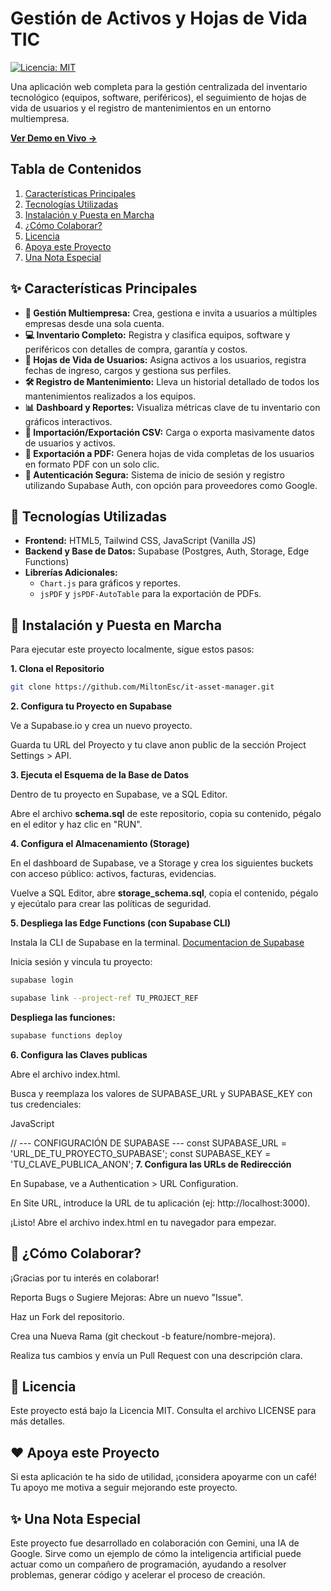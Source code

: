 # Gestión de Activos y Hojas de Vida TIC

[![Licencia: MIT](https://img.shields.io/badge/Licencia-MIT-yellow.svg)](https://opensource.org/licenses/MIT)

Una aplicación web completa para la gestión centralizada del inventario tecnológico (equipos, software, periféricos), el seguimiento de hojas de vida de usuarios y el registro de mantenimientos en un entorno multiempresa.

**[Ver Demo en Vivo →](it-asset-manager.netlify.app)**

## Tabla de Contenidos

1.  [Características Principales](#-características-principales)
2.  [Tecnologías Utilizadas](#-tecnologías-utilizadas)
3.  [Instalación y Puesta en Marcha](#-instalación-y-puesta-en-marcha)
4.  [¿Cómo Colaborar?](#-cómo-colaborar)
5.  [Licencia](#-Licencia)
6.  [Apoya este Proyecto](#-apoya-este-proyecto)
7.  [Una Nota Especial](#-una-nota-especial)

## ✨ Características Principales

* **🏢 Gestión Multiempresa:** Crea, gestiona e invita a usuarios a múltiples empresas desde una sola cuenta.
* **💻 Inventario Completo:** Registra y clasifica equipos, software y periféricos con detalles de compra, garantía y costos.
* **👤 Hojas de Vida de Usuarios:** Asigna activos a los usuarios, registra fechas de ingreso, cargos y gestiona sus perfiles.
* **🛠️ Registro de Mantenimiento:** Lleva un historial detallado de todos los mantenimientos realizados a los equipos.
* **📊 Dashboard y Reportes:** Visualiza métricas clave de tu inventario con gráficos interactivos.
* **🔄 Importación/Exportación CSV:** Carga o exporta masivamente datos de usuarios y activos.
* **📄 Exportación a PDF:** Genera hojas de vida completas de los usuarios en formato PDF con un solo clic.
* **🔐 Autenticación Segura:** Sistema de inicio de sesión y registro utilizando Supabase Auth, con opción para proveedores como Google.

## 🚀 Tecnologías Utilizadas

* **Frontend:** HTML5, Tailwind CSS, JavaScript (Vanilla JS)
* **Backend y Base de Datos:** Supabase (Postgres, Auth, Storage, Edge Functions)
* **Librerías Adicionales:**
    * `Chart.js` para gráficos y reportes.
    * `jsPDF` y `jsPDF-AutoTable` para la exportación de PDFs.

## 🔧 Instalación y Puesta en Marcha

Para ejecutar este proyecto localmente, sigue estos pasos:

**1. Clona el Repositorio**
```bash
git clone https://github.com/MiltonEsc/it-asset-manager.git
```
**2. Configura tu Proyecto en Supabase**

Ve a Supabase.io y crea un nuevo proyecto.

Guarda tu URL del Proyecto y tu clave anon public de la sección Project Settings > API.

**3. Ejecuta el Esquema de la Base de Datos**

Dentro de tu proyecto en Supabase, ve a SQL Editor.

Abre el archivo **schema.sql** de este repositorio, copia su contenido, pégalo en el editor y haz clic en "RUN".

**4. Configura el Almacenamiento (Storage)**

En el dashboard de Supabase, ve a Storage y crea los siguientes buckets con acceso público: activos, facturas, evidencias.

Vuelve a SQL Editor, abre **storage_schema.sql**, copia el contenido, pégalo y ejecútalo para crear las políticas de seguridad.

**5. Despliega las Edge Functions (con Supabase CLI)**

Instala la CLI de Supabase en la terminal.
[Documentacion de Supabase](https://supabase.com/docs/guides/local-development/cli/getting-started)

Inicia sesión y vincula tu proyecto:

```bash
supabase login
```
```bash
supabase link --project-ref TU_PROJECT_REF
```
**Despliega las funciones:**

```bash
supabase functions deploy
```
**6. Configura las Claves publicas**

Abre el archivo index.html.

Busca y reemplaza los valores de SUPABASE_URL y SUPABASE_KEY con tus credenciales:

JavaScript

// --- CONFIGURACIÓN DE SUPABASE ---
const SUPABASE_URL = 'URL_DE_TU_PROYECTO_SUPABASE';
const SUPABASE_KEY = 'TU_CLAVE_PUBLICA_ANON';
**7. Configura las URLs de Redirección**

En Supabase, ve a Authentication > URL Configuration.

En Site URL, introduce la URL de tu aplicación (ej: http://localhost:3000).

¡Listo! Abre el archivo index.html en tu navegador para empezar.

## 🤝 ¿Cómo Colaborar?
¡Gracias por tu interés en colaborar!

Reporta Bugs o Sugiere Mejoras: Abre un nuevo "Issue".

Haz un Fork del repositorio.

Crea una Nueva Rama (git checkout -b feature/nombre-mejora).

Realiza tus cambios y envía un Pull Request con una descripción clara.

## 📜 Licencia
Este proyecto está bajo la Licencia MIT. Consulta el archivo LICENSE para más detalles.

## ❤️ Apoya este Proyecto
Si esta aplicación te ha sido de utilidad, ¡considera apoyarme con un café! Tu apoyo me motiva a seguir mejorando este proyecto.

## ✨ Una Nota Especial
Este proyecto fue desarrollado en colaboración con Gemini, una IA de Google. Sirve como un ejemplo de cómo la inteligencia artificial puede actuar como un compañero de programación, ayudando a resolver problemas, generar código y acelerar el proceso de creación.

